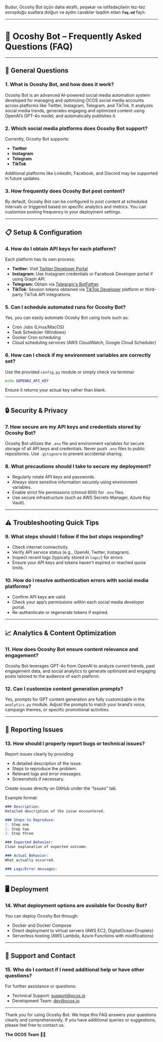 Budur, Ocoshy Bot üçün daha ətraflı, peşəkar və istifadəçilərin tez-tez soruşduğu suallara dolğun və aydın cavablar təqdim edən **`faq.md`** faylı:

---

# 📌 **Ocoshy Bot – Frequently Asked Questions (FAQ)**

---

## 🤖 **General Questions**

### **1. What is Ocoshy Bot, and how does it work?**

Ocoshy Bot is an advanced AI-powered social media automation system developed for managing and optimizing OCOS social media accounts across platforms like Twitter, Instagram, Telegram, and TikTok. It analyzes social media trends, generates engaging and optimized content using OpenAI’s GPT-4o model, and automatically publishes it.

### **2. Which social media platforms does Ocoshy Bot support?**

Currently, Ocoshy Bot supports:

* **Twitter**
* **Instagram**
* **Telegram**
* **TikTok**

Additional platforms like LinkedIn, Facebook, and Discord may be supported in future updates.

### **3. How frequently does Ocoshy Bot post content?**

By default, Ocoshy Bot can be configured to post content at scheduled intervals or triggered based on specific analytics and metrics. You can customize posting frequency in your deployment settings.

---

## 📋 **Setup & Configuration**

### **4. How do I obtain API keys for each platform?**

Each platform has its own process:

* **Twitter:** Visit [Twitter Developer Portal](https://developer.twitter.com/)
* **Instagram:** Use Instagram credentials or Facebook Developer portal if using Graph API.
* **Telegram:** Obtain via [Telegram's BotFather](https://telegram.me/BotFather).
* **TikTok:** Session tokens obtained via [TikTok Developer](https://developers.tiktok.com/) platform or third-party TikTok API integrations.

### **5. Can I schedule automated runs for Ocoshy Bot?**

Yes, you can easily automate Ocoshy Bot using tools such as:

* Cron Jobs (Linux/MacOS)
* Task Scheduler (Windows)
* Docker Cron scheduling
* Cloud scheduling services (AWS CloudWatch, Google Cloud Scheduler)

### **6. How can I check if my environment variables are correctly set?**

Use the provided `config.py` module or simply check via terminal:

```bash
echo $OPENAI_API_KEY
```

Ensure it returns your actual key rather than blank.

---

## 🔒 **Security & Privacy**

### **7. How secure are my API keys and credentials stored by Ocoshy Bot?**

Ocoshy Bot utilizes the `.env` file and environment variables for secure storage of all API keys and credentials. Never push `.env` files to public repositories. Use `.gitignore` to prevent accidental sharing.

### **8. What precautions should I take to secure my deployment?**

* Regularly rotate API keys and passwords.
* Always store sensitive information securely using environment variables.
* Enable strict file permissions (chmod 600) for `.env` files.
* Use secure infrastructure (such as AWS Secrets Manager, Azure Key Vault).

---

## ⚠️ **Troubleshooting Quick Tips**

### **9. What steps should I follow if the bot stops responding?**

* Check internet connectivity.
* Verify API service status (e.g., OpenAI, Twitter, Instagram).
* Inspect recent logs (typically stored in `logs/`) for errors.
* Ensure your API keys and tokens haven't expired or reached quota limits.

### **10. How do I resolve authentication errors with social media platforms?**

* Confirm API keys are valid.
* Check your app’s permissions within each social media developer portal.
* Re-authenticate or regenerate tokens if expired.

---

## 📈 **Analytics & Content Optimization**

### **11. How does Ocoshy Bot ensure content relevance and engagement?**

Ocoshy Bot leverages GPT-4o from OpenAI to analyze current trends, past engagement data, and social analytics to generate optimized and engaging posts tailored to the audience of each platform.

### **12. Can I customize content generation prompts?**

Yes, prompts for GPT content generation are fully customizable in the `analytics.py` module. Adjust the prompts to match your brand’s voice, campaign themes, or specific promotional activities.

---

## 🐞 **Reporting Issues**

### **13. How should I properly report bugs or technical issues?**

Report issues clearly by providing:

* A detailed description of the issue.
* Steps to reproduce the problem.
* Relevant logs and error messages.
* Screenshots if necessary.

Create issues directly on GitHub under the “Issues” tab.

Example format:

```markdown
### Description:
Detailed description of the issue encountered.

### Steps to Reproduce:
1. Step one
2. Step two
3. Step three

### Expected Behavior:
Clear explanation of expected outcome.

### Actual Behavior:
What actually occurred.

### Logs/Error messages:
```

---

## 🖥️ **Deployment**

### **14. What deployment options are available for Ocoshy Bot?**

You can deploy Ocoshy Bot through:

* Docker and Docker Compose
* Direct deployment to virtual servers (AWS EC2, DigitalOcean Droplets)
* Serverless hosting (AWS Lambda, Azure Functions with modifications)

---

## 📧 **Support and Contact**

### **15. Who do I contact if I need additional help or have other questions?**

For further assistance or questions:

* Technical Support: [support@ocos.io](mailto:support@ocos.io)
* Development Team: [dev@ocos.io](mailto:dev@ocos.io)

---

Thank you for using Ocoshy Bot. We hope this FAQ answers your questions clearly and comprehensively. If you have additional queries or suggestions, please feel free to contact us.

**The OCOS Team** 🚀✨
